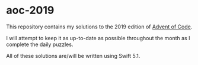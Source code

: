 # aoc-2019
This repository contains my solutions to the 2019 edition of [Advent of Code](https://adventofcode.com/).

I will attempt to keep it as up-to-date as possible throughout the month as I complete the daily puzzles.

All of these solutions are/will be written using Swift 5.1.

